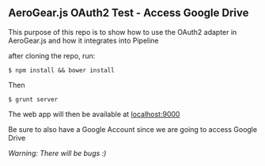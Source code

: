 ## AeroGear.js OAuth2 Test - Access Google Drive

This purpose of this repo is to show how to use the OAuth2 adapter in AeroGear.js and how it integrates into Pipeline

after cloning the repo, run:

    $ npm install && bower install

Then

    $ grunt server

The web app will then be available at [localhost:9000](http://localhost:9000)

Be sure to also have a Google Account since we are going to access Google Drive

_Warning: There will be bugs  :)_

